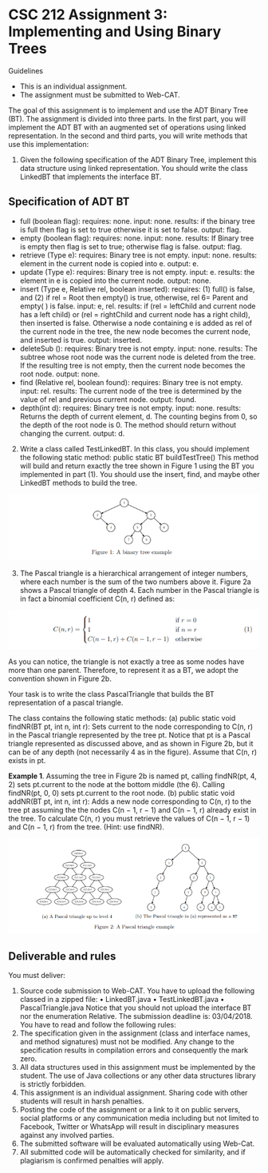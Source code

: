 # CSC 212 Assignment 3: Implementing and Using Binary Trees
Guidelines
- This is an individual assignment.
- The assignment must be submitted to Web-CAT.

The goal of this assignment is to implement and use the ADT Binary Tree (BT). The
assignment is divided into three parts. In the first part, you will implement the ADT BT with
an augmented set of operations using linked representation. In the second and third parts, you
will write methods that use this implementation:

1. Given the following specification of the ADT Binary Tree, implement this data structure
using linked representation. You should write the class LinkedBT that implements the
interface BT.

## Specification of ADT BT
- full (boolean flag): requires: none. input: none. results: if the binary tree is full
then flag is set to true otherwise it is set to false. output: flag.
- empty (boolean flag): requires: none. input: none. results: If Binary tree is
empty then flag is set to true; otherwise flag is false. output: flag.
- retrieve (Type e): requires: Binary tree is not empty. input: none. results:
element in the current node is copied into e. output: e.
- update (Type e): requires: Binary tree is not empty. input: e. results: the
element in e is copied into the current node. output: none.
- insert (Type e, Relative rel, boolean inserted): requires: (1) full() is false, and (2)
if rel = Root then empty() is true, otherwise, rel 6= Parent and empty( ) is false.
input: e, rel. results: if (rel = leftChild and current node has a left child) or (rel
= rightChild and current node has a right child), then inserted is false. Otherwise
a node containing e is added as rel of the current node in the tree, the new node
becomes the current node, and inserted is true. output: inserted.
- deleteSub (): requires: Binary tree is not empty. input: none. results: The
subtree whose root node was the current node is deleted from the tree. If the
resulting tree is not empty, then the current node becomes the root node. output:
none.
- find (Relative rel, boolean found): requires: Binary tree is not empty. input: rel.
results: The current node of the tree is determined by the value of rel and previous
current node. output: found.
- depth(int d): requires: Binary tree is not empty. input: none. results: Returns
the depth of current element, d. The counting begins from 0, so the depth of the
root node is 0. The method should return without changing the current. output:
d.
2. Write a class called TestLinkedBT. In this class, you should implement the following static
method:
public static BT <Integer> buildTestTree()
This method will build and return exactly the tree shown in Figure 1 using the BT you
implemented in part (1). You should use the insert, find, and maybe other LinkedBT
methods to build the tree.

![screenshot](pa3-1.png)


3. The Pascal triangle is a hierarchical arrangement of integer numbers, where each number
is the sum of the two numbers above it. Figure 2a shows a Pascal triangle of depth 4.
Each number in the Pascal triangle is in fact a binomial coefficient C(n, r) defined as:

![screenshot](pa3-3.png)

As you can notice, the triangle is not exactly a tree as some nodes have more than one
parent. Therefore, to represent it as a BT, we adopt the convention shown in Figure 2b.

Your task is to write the class PascalTriangle that builds the BT representation of a pascal
triangle.

The class contains the following static methods:
(a) public static void findNR(BT<Integer> pt, int n, int r): Sets current to the node corresponding to C(n, r) in the Pascal triangle represented by the tree pt. Notice that
pt is a Pascal triangle represented as discussed above, and as shown in Figure 2b,
but it can be of any depth (not necessarily 4 as in the figure). Assume that C(n, r)
exists in pt.

**Example 1**. 
Assuming the tree in Figure 2b is named pt, calling findNR(pt, 4, 2)
sets pt.current to the node at the bottom middle (the 6). Calling findNR(pt, 0, 0)
sets pt.current to the root node.
(b) public static void addNR(BT<Integer> pt, int n, int r): Adds a new node corresponding to C(n, r) to the tree pt assuming the the nodes C(n − 1, r − 1) and C(n − 1, r)
already exist in the tree. To calculate C(n, r) you must retrieve the values of
C(n − 1, r − 1) and C(n − 1, r) from the tree. (Hint: use findNR).


![screenshot](pa3-2.png)


## Deliverable and rules
You must deliver:
1. Source code submission to Web-CAT. You have to upload the following classed in a zipped
file:
• LinkedBT.java
• TestLinkedBT.java
• PascalTriangle.java
Notice that you should not upload the interface BT nor the enumeration Relative.
The submission deadline is: 03/04/2018.
You have to read and follow the following rules:
1. The specification given in the assignment (class and interface names, and method
signatures) must not be modified. Any change to the specification results in compilation
errors and consequently the mark zero.
2. All data structures used in this assignment must be implemented by the student. The
use of Java collections or any other data structures library is strictly forbidden.
3. This assignment is an individual assignment. Sharing code with other students will result
in harsh penalties.
4. Posting the code of the assignment or a link to it on public servers, social platforms or
any communication media including but not limited to Facebook, Twitter or WhatsApp
will result in disciplinary measures against any involved parties.
5. The submitted software will be evaluated automatically using Web-Cat.
6. All submitted code will be automatically checked for similarity, and if plagiarism is confirmed penalties will apply.


